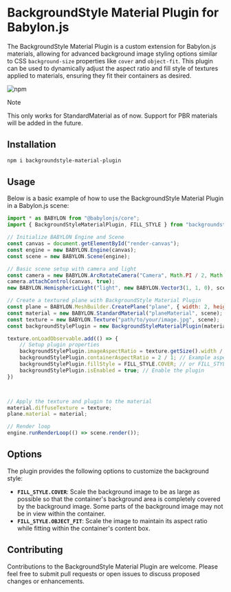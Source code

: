 # BackgroundStyle Material Plugin for Babylon.js

The BackgroundStyle Material Plugin is a custom extension for Babylon.js materials, allowing for advanced background image styling options similar to CSS `background-size` properties like `cover` and `object-fit`. This plugin can be used to dynamically adjust the aspect ratio and fill style of textures applied to materials, ensuring they fit their containers as desired.

![npm](https://img.shields.io/npm/v/backgroundstyle-material-plugin.svg?style=flat-square)

> [!NOTE]
> This only works for StandardMaterial as of now. Support for PBR materials will be added in the future.

## Installation

```bash
npm i backgroundstyle-material-plugin
```

## Usage

Below is a basic example of how to use the BackgroundStyle Material Plugin in a Babylon.js scene:

```javascript
import * as BABYLON from "@babylonjs/core";
import { BackgroundStyleMaterialPlugin, FILL_STYLE } from "backgroundstyle-material-plugin";

// Initialize BABYLON Engine and Scene
const canvas = document.getElementById("render-canvas");
const engine = new BABYLON.Engine(canvas);
const scene = new BABYLON.Scene(engine);

// Basic scene setup with camera and light
const camera = new BABYLON.ArcRotateCamera("Camera", Math.PI / 2, Math.PI / 2, 2, new BABYLON.Vector3(0,0,5), scene);
camera.attachControl(canvas, true);
new BABYLON.HemisphericLight("light", new BABYLON.Vector3(1, 1, 0), scene);

// Create a textured plane with BackgroundStyle Material Plugin
const plane = BABYLON.MeshBuilder.CreatePlane("plane", { width: 2, height: 1 }, scene);
const material = new BABYLON.StandardMaterial("planeMaterial", scene);
const texture = new BABYLON.Texture("path/to/your/image.jpg", scene);
const backgroundStylePlugin = new BackgroundStyleMaterialPlugin(material);

texture.onLoadObservable.add(() => {
    // Setup plugin properties
    backgroundStylePlugin.imageAspectRatio = texture.getSize().width / texture.getSize().height;
    backgroundStylePlugin.containerAspectRatio = 2 / 1; // Example aspect ratio of the plane
    backgroundStylePlugin.fillStyle = FILL_STYLE.COVER; // or FILL_STYLE.OBJECT_FIT
    backgroundStylePlugin.isEnabled = true; // Enable the plugin
})



// Apply the texture and plugin to the material
material.diffuseTexture = texture;
plane.material = material;

// Render loop
engine.runRenderLoop(() => scene.render());
```

## Options

The plugin provides the following options to customize the background style:

- **`FILL_STYLE.COVER`**: Scale the background image to be as large as possible so that the container's background area is completely covered by the background image. Some parts of the background image may not be in view within the container.
- **`FILL_STYLE.OBJECT_FIT`**: Scale the image to maintain its aspect ratio while fitting within the container's content box.

## Contributing

Contributions to the BackgroundStyle Material Plugin are welcome. Please feel free to submit pull requests or open issues to discuss proposed changes or enhancements.
